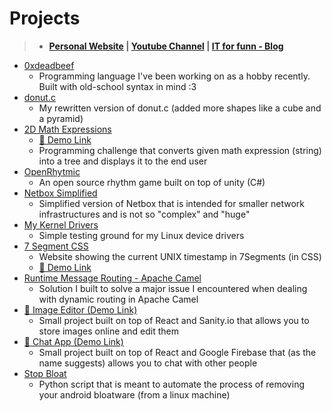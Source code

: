 # Projects
>  - <b><a href="http:osamu-san.42web.io/">Personal Website</a> | <a href="https://www.youtube.com/channel/UCICp0q6JpR_9yeICzj9mBkA">Youtube Channel</a> | <a href="https://osamu-kj.gitbook.io/it-for-fun/">IT for funn - Blog</a></b>
  - <a href="https://github.com/osamu-kj/0xdeadbeef">0xdeadbeef</a>
    - Programming language I've been working on as a hobby recently. Built with old-school syntax in mind :3
  - <a href="https://github.com/osamu-kj/donut.c">donut.c</a>
    - My rewritten version of donut.c (added more shapes like a cube and a pyramid)
  - <a href="https://github.com/osamu-kj/2DMathExpressions">2D Math Expressions</a>
    - <a href="https://xpression-c57ed.web.app/">🔴 Demo Link</a> 
    - Programming challenge that converts given math expression (string) into a tree and displays it to the end user
  - <a href="https://github.com/osamu-kj/OpenRhythmic">OpenRhytmic</a>
    - An open source rhythm game built on top of unity (C#)
  - <a href="https://github.com/osamu-kj/NetboxSimplified">Netbox Simplified</a>
    - Simplified version of Netbox that is intended for smaller network infrastructures and is not so "complex" and "huge"
  - <a href="https://github.com/osamu-kj/KernelDrivers">My Kernel Drivers</a>
    - Simple testing ground for my Linux device drivers
  - <a href="https://github.com/osamu-kj/7SegmentCSS">7 Segment CSS</a>
    - Website showing the current UNIX timestamp in 7Segments (in CSS)
    - <a href="https://segmentcsshosting.web.app">🔴 Demo Link</a>
  - <a href="https://github.com/osamu-kj/RuntimeMessageRouting">Runtime Message Routing - Apache Camel</a>
    - Solution I built to solve a major issue I encountered when dealing with dynamic routing in Apache Camel
  - <a href="https://image-editor-pi.vercel.app/">🔴 Image Editor (Demo Link)</a>
    - Small project built on top of React and Sanity.io that allows you to store images online and edit them
  - <a href="https://chat-app-gamma-beige.vercel.app">🔴 Chat App (Demo Link)</a>
    - Small project built on top of React and Google Firebase that (as the name suggests) allows you to chat with other people
  - <a href="https://github.com/osamu-kj/StopBloat/">Stop Bloat</a>
    - Python script that is meant to automate the process of removing your android bloatware (from a linux machine) 

